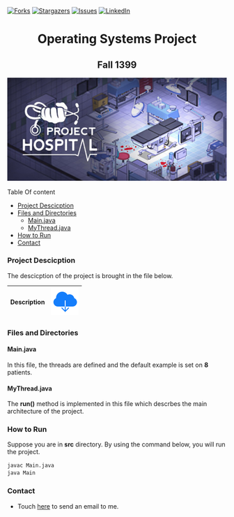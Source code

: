 [![Forks][forks-shield]][forks-url]
[![Stargazers][stars-shield]][stars-url]
[![Issues][issues-shield]][issues-url]
[![LinkedIn][linkedin-shield]][linkedin-url]




<h1 align="center">Operating Systems Project</h1>
<h2 align="center">Fall 1399</h2>
<p align="center">
    <img src="icons/header.jpg" width=700px>
</p>

Table Of content
- [Project Descicption](#project-descicption)
- [Files and Directories](#files-and-directories)
  - [Main.java](#mainjava)
  - [MyThread.java](#mythreadjava)
- [How to Run](#how-to-run)
- [Contact](#contact)


### Project Descicption

The descicption of the project is brought in the file below.


| Description 	| [![open](icons/3.svg)](Description/OS-Project1.pdf)|
|:-:	|:-:	|

### Files and Directories

#### Main.java

In this file, the threads are defined and the default example is set on **8** patients.

#### MyThread.java

The **run()** method is implemented in this file which descrbes the main architecture of the project.

### How to Run

Suppose you are in **src** directory. By using the command  below, you will run the project.

```bash
javac Main.java
java Main
```

### Contact

- Touch [here](mailto://a.hallaji.b@gmail.com) to send an email to me.

[forks-shield]: https://img.shields.io/github/forks/amirhallaji/OS-Project
[forks-url]: https://github.com/amirhallaji/OS-Project/network/members
[stars-shield]: https://img.shields.io/github/stars/amirhallaji/OS-Project
[stars-url]: https://github.com/amirhallaji/OS-Project/stargazers
[issues-shield]: https://img.shields.io/github/issues/amirhallaji/OS-Project
[issues-url]: https://github.com/amirhallaji/OS-Project/issues

[linkedin-shield]: https://img.shields.io/badge/-LinkedIn-black.svg?logo=linkedin&colorB=555
[linkedin-url]: https://www.linkedin.com/in/amirhallaji/
